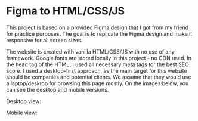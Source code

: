 # Figma to HTML/CSS/JS
This project is based on a provided Figma design that I got from my friend for practice purposes. The goal is to replicate the Figma design and make it responsive for all screen sizes.

The website is created with vanilla HTML/CSS/JS with no use of any framework.
Google fonts are stored locally in this project - no CDN used.
In the head tag of the HTML, I used all necessary meta tags for the best SEO score.
I used a desktop-first approach, as the main target for this website should be companies and potential clients. We assume that they would use a laptop/desktop for browsing this page mostly.
On the images below, you can see the desktop and mobile versions.

Desktop view:

Mobile view:
